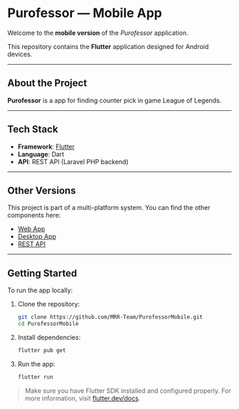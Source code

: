 # Purofessor — Mobile App

Welcome to the **mobile version** of the _Purofessor_ application. 

This repository contains the **Flutter** application designed for Android devices.

---

## About the Project

**Purofessor** is a app for finding counter pick in game League of Legends.

---

## Tech Stack

- **Framework**: [Flutter](https://flutter.dev)
- **Language**: Dart
- **API**: REST API (Laravel PHP backend)


---

## Other Versions

This project is part of a multi-platform system. You can find the other components here:

-  [Web App](https://github.com/MRR-Team/PurofessorWeb)
-  [Desktop App](https://github.com/MRR-Team/PurofessorDesktop)
-  [REST API](https://github.com/MRR-Team/PurofessorAPI)

---

## Getting Started

To run the app locally:

1. Clone the repository:
   ```bash
   git clone https://github.com/MRR-Team/PurofessorMobile.git
   cd PurofessorMobile
   ```

2. Install dependencies:
   ```bash
   flutter pub get
   ```

3. Run the app:
   ```bash
   flutter run
   ```

> Make sure you have Flutter SDK installed and configured properly. For more information, visit [flutter.dev/docs](https://flutter.dev/docs).